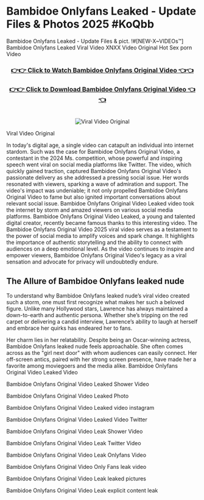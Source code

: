 # Bambidoe Onlyfans Leaked - Update Files & Photos 2025 #KoQbb

Bambidoe Onlyfans Leaked - Update Files & pict. !#[NEW-X~VIDEOs™] Bambidoe Onlyfans Leaked Viral Video XNXX Video Original Hot Sex porn Video
<br>
<div align="center">
<h3><a href="https://links2leaks.com?utm_source=bambidoe&utm_medium=gitlong" rel="nofollow">👉👉 Click to Watch Bambidoe Onlyfans Original Video 👈👈</a></h3>
<h3><a href="https://links2leaks.com?utm_source=bambidoe&utm_medium=gitlong" rel="nofollow">👉👉 Click to Download Bambidoe Onlyfans Original Video 👈👈</a></h3>
<br>
<a href="https://links2leaks.com?utm_source=bambidoe&utm_medium=gitlong" rel="nofollow"><img src="https://i.ibb.co/Gkj2r4b/banner.png" alt="Viral Video Original" style="max-width: 100%; display: inline-block;" data-target="animated-image.originalImage"></a>
</div>

Viral Video Original

In today's digital age, a single video can catapult an individual into internet stardom. Such was the case for Bambidoe Onlyfans Original Video, a contestant in the 2024 Ms. competition, whose powerful and inspiring speech went viral on social media platforms like Twitter.
The video, which quickly gained traction, captured Bambidoe Onlyfans Original Video's passionate delivery as she addressed a pressing social issue. Her words resonated with viewers, sparking a wave of admiration and support. The video's impact was undeniable; it not only propelled Bambidoe Onlyfans Original Video to fame but also ignited important conversations about relevant social issue.
Bambidoe Onlyfans Original Video Leaked video took the internet by storm and amazed viewers on various social media platforms. Bambidoe Onlyfans Original Video Leaked, a young and talented digital creator, recently became famous thanks to this interesting video.
The Bambidoe Onlyfans Original Video 2025 viral video serves as a testament to the power of social media to amplify voices and spark change. It highlights the importance of authentic storytelling and the ability to connect with audiences on a deep emotional level. As the video continues to inspire and empower viewers, Bambidoe Onlyfans Original Video's legacy as a viral sensation and advocate for privacy will undoubtedly endure.

<h2>The Allure of Bambidoe Onlyfans leaked nude</h2>


To understand why Bambidoe Onlyfans leaked nude’s viral video created such a storm, one must first recognize what makes her such a beloved figure. Unlike many Hollywood stars, Lawrence has always maintained a down-to-earth and authentic persona. Whether she’s tripping on the red carpet or delivering a candid interview, Lawrence’s ability to laugh at herself and embrace her quirks has endeared her to fans.

Her charm lies in her relatability. Despite being an Oscar-winning actress, Bambidoe Onlyfans leaked nude feels approachable. She often comes across as the "girl next door" with whom audiences can easily connect. Her off-screen antics, paired with her strong screen presence, have made her a favorite among moviegoers and the media alike.
Bambidoe Onlyfans Original Video Leaked Video

Bambidoe Onlyfans Original Video Leaked Shower Video

Bambidoe Onlyfans Original Video Leaked Photo

Bambidoe Onlyfans Original Video Leaked video instagram

Bambidoe Onlyfans Original Video Leaked Video Twitter

Bambidoe Onlyfans Original Video Leak Shower Video

Bambidoe Onlyfans Original Video Leak Twitter Video

Bambidoe Onlyfans Original Video Leak Onlyfans Video

Bambidoe Onlyfans Original Video Only Fans leak video

Bambidoe Onlyfans Original Video Leak leaked pictures

Bambidoe Onlyfans Original Video Leak explicit content leak